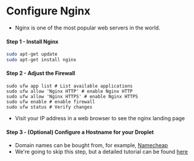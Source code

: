 # Configure Nginx
- Nginx is one of the most popular web servers in the world.

#### Step 1 - Install Nginx
```sh
sudo apt-get update
sudo apt-get install nginx
```

#### Step 2 - Adjust the Firewall
```
sudo ufw app list # List available applications
sudo ufw allow 'Nginx HTTP' # enable Nginx HTTP
sudo ufw allow 'Nginx HTTPS' # enable Nginx HTTPS
sudo ufw enable # enable firewall
sudo ufw status # Verify changes
```
- Visit your IP address in a web browser to see the nginx landing page

#### Step 3 - (Optional) Configure a Hostname for your Droplet
- Domain names can be bought from, for example, [Namecheap](https://www.namecheap.com/)
- We're going to skip this step, but a detailed tutorial can be found [here](https://www.digitalocean.com/community/tutorials/how-to-set-up-a-host-name-with-digitalocean)
